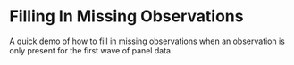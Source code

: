 # Filling In Missing Observations

A quick demo of how to fill in missing observations when an observation is only present for the first wave of panel data.

